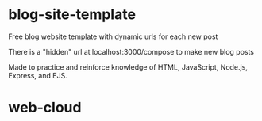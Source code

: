 # blog-site-template

Free blog website template with dynamic urls for each new post

There is a "hidden" url at localhost:3000/compose to make new blog posts

Made to practice and reinforce knowledge of HTML, JavaScript, Node.js, Express, and EJS.
# web-cloud
